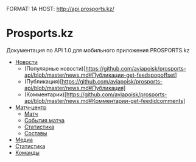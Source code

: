 FORMAT: 1A
HOST: http://api.prosports.kz/

# Prosports.kz
Документация по API 1.0 для мобильного приложения PROSPORTS.kz

+ [Новости](news.md)
    +  (Популярные новости)[https://github.com/aviapoisk/prosports-api/blob/master/news.md#Публикации-get-feedspopoffset]
    +  (Публикация)[https://github.com/aviapoisk/prosports-api/blob/master/news.md#Публикация]
    +  (Комментарии)[https://github.com/aviapoisk/prosports-api/blob/master/news.md#Комментарии-get-feedidcomments]
+ [Матч-центр](games.md)
    +   [Матч](games.md#Обзор-матча-gameid)
    +   [События матча](https://github.com/aviapoisk/prosports-api/blob/master/games.md#События-матча)
    +   [Статистика](https://github.com/aviapoisk/prosports-api/blob/master/games.md#Статистика)
    +   [Составы](https://github.com/aviapoisk/prosports-api/blob/master/games.md#Составы)
+ [Медиа](media.md)
+ [Статистика](stats.md)
+ [Команды](teams.md)
